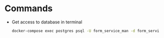 # Commands

- Get access to database in terminal
  ```bash
  docker-compose exec postgres psql -U form_service_man -d form_service_database
  ```
